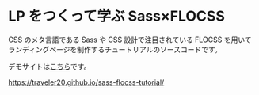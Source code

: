 # LP をつくって学ぶ Sass×FLOCSS

CSS のメタ言語である Sass や CSS 設計で注目されている FLOCSS を用いてランディングページを制作するチュートリアルのソースコードです。

デモサイトは[こちら](https://traveler20.github.io/sass-flocss-tutorial/)です。

https://traveler20.github.io/sass-flocss-tutorial/
